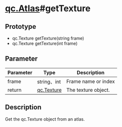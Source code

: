 # [qc.Atlas](Atlas.md)#getTexture

## Prototype
* qc.Texture getTexture(string frame)
* qc.Texture getTexture(int frame)

## Parameter
| Parameter | Type | Description |
| ------------- | ------------- | -------------|
| frame | string、int | Frame name or index |
| return | [qc.Texture](Texture.md) | The texture object. |

## Description
Get the qc.Texture object from an atlas.
